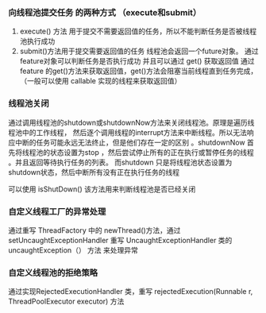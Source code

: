 ### 向线程池提交任务 的两种方式 （execute和submit）
1. execute() 方法 用于提交不需要返回值的任务，所以不能判断任务是否被线程池执行成功
2. submit()方法用于提交需要返回值的任务  线程池会返回一个future对象。 通过 feature对象可以判断任务是否执行成功 并且可以通过  get() 获取返回值 通过feature 的get()方法来获取返回值，get()方法会阻塞当前线程直到任务完成，（一般可以使用 callable 实现的线程来获取返回值）

### 线程池关闭
通过调用线程池的shutdown或shutdownNow方法来关闭线程池。原理是遍历线程池中的工作线程， 然后逐个调用线程的interrupt方法来中断线程。所以无法响应中断的任务可能永远无法终止，但是他们存在一定的区别 。shutdownNow 首先将线程池的状态设置为stop ，然后尝试停止所有的正在执行或暂停任务的线程 。并且返回等待执行任务的列表。 而shutdown 只是将线程池状态设置为shutdown状态，然后中断所有没有正在执行任务的线程

可以使用 isShutDown()  该方法用来判断线程池是否已经关闭

### 自定义线程工厂的异常处理
通过重写 ThreadFactory  中的 newThread()方法，通过setUncaughtExceptionHandler 重写 UncaughtExceptionHandler 类的 uncaughtException（） 方法 来处理异常

### 自定义线程池的拒绝策略
通过实现RejectedExecutionHandler 类，重写 rejectedExecution(Runnable r, ThreadPoolExecutor executor) 方法
